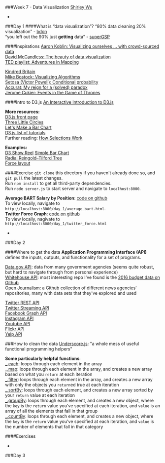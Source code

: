 ###Week 7 - Data Visualization
[Shirley Wu](http://www.twitter.com/shirleyxywu)

-

###Day 1
####What is “data visualization”?
“80% data cleaning 20% visualization” - [bdon](https://twitter.com/bdon)  
“you left out the 90% just **getting** data” - [superGSP](https://twitter.com/superSGP)


####Inspirations
[Aaron Koblin: Visualizing ourselves ... with crowd-sourced data](http://www.ted.com/talks/aaron_koblin)  
[David McCandless: The beauty of data visualization](http://www.ted.com/talks/david_mccandless_the_beauty_of_data_visualization)  
[TED playlist: Adventures in Mapping](http://www.ted.com/playlists/138/adventures_in_mapping)  

[Kindred Britain](http://kindred.stanford.edu/)  
[Mike Bostock: Visualizing Algorithms](http://bost.ocks.org/mike/algorithms/)  
[Setosa (Victor Powell): Conditional probability](http://setosa.io/conditional/)  
[Accurat: My reign for a (solved) paradox](http://media-cache-ak0.pinimg.com/originals/42/90/10/4290100c6aa2702308d8e823c904f3a3.jpg)  
[Jerome Cukier: Events in the Game of Thrones](http://www.jeromecukier.net/projects/agot/events.html)  


####Intro to D3.js
[An Interactive Introduction to D3.js](http://sxywu.github.io/d3intro/)

**More resources:**  
[D3.js front page](http://d3js.org/)  
[Three Little Circles](http://bost.ocks.org/mike/circles/)  
[Let's Make a Bar Chart](http://bost.ocks.org/mike/bar/)  
[D3.js list of tutorials](https://github.com/mbostock/d3/wiki/Tutorials)  
Further reading: [How Selections Work](http://bost.ocks.org/mike/selection/)  

**Examples:**  
[D3 Show Reel](http://bl.ocks.org/mbostock/1256572) 
[Simple Bar Chart](http://bl.ocks.org/mbostock/3885304)  
[Radial Reingold–Tilford Tree](http://bl.ocks.org/mbostock/4063550)  
[Force layout](http://bl.ocks.org/mbostock/4062045)  


####Exercise
`git clone` this directory if you haven't already done so, and `git pull` the latest changes.  
Run `npm install` to get all third-party dependencies.  
Run `node server.js` to start server and navigate to `localhost:8000`.

**Average BART Salary by Position**: [code on github](https://github.com/GrayAreaorg/Winter-Immersive-2015/blob/master/course_materials/week7%20-%20data%20visualization/public/day_1/average_bart.html)  
To view locally, navigate to `http://localhost:8000/day_1/average_bart.html`.  
**Twitter Force Graph**: [code on github](https://github.com/GrayAreaorg/Winter-Immersive-2015/blob/master/course_materials/week7%20-%20data%20visualization/public/day_1/twitter_force.html)  
To view locally, nagivate to `http://localhost:8000/day_1/twitter_force.html`


-

###Day 2

####Where to get the data
**Application Programming Interface (API)** defines the inputs, outputs, and functionality for a set of programs.

[Data.gov API](http://catalog.data.gov/dataset?q=-aapi+api+OR++res_format%3Aapi#topic=developers_navigation): data from many government agencies (seems quite robust, but hard to navigate through from personal experience)  
[Whitehouse API](http://www.whitehouse.gov/developers): most interesting repo I've found is the [2016 budget data on Github](https://github.com/WhiteHouse/2016-budget-data)  
[Open Journalism](https://github.com/showcases/open-journalism): a Github collection of different news agencies' repositories, many with data sets that they've explored and used  

[Twitter REST API](https://dev.twitter.com/rest/public)    
[Twitter Streaming API](https://dev.twitter.com/streaming/overview)  
[Facebook Graph API](https://developers.facebook.com/docs/graph-api/reference/)  
[Instagram API](https://instagram.com/developer/)  
[Youtube API](https://developers.google.com/youtube/v3/)  
[Flickr API](https://developer.yahoo.com/flickr/)  
[Yelp API](https://www.yelp.com/developers)

###How to clean the data
[Underscore.js](http://underscorejs.org/): "a whole mess of useful functional programming helpers"  

**Some particularly helpful functions**:  
[_.each](http://underscorejs.org/#each): loops through each element in the array  
[_.map](http://underscorejs.org/#map): loops through each element in the array, and creates a new array based on what you `return` at each iteration   
[_.filter](http://underscorejs.org/#filter): loops through each element in the array, and creates a new array with only the objects you `return`ed true at each iteration  
[_.sortBy](http://underscorejs.org/#sortBy): loops through each element, and creates a new array sorted by your `return` value at each iteration  
[_.groupBy](http://underscorejs.org/#groupBy): loops through each element, and creates a new object, where the `key` is the `return` value you've specified at each iteration, and `value` is an array of all the elements that fall in that group  
[_.countBy](http://underscorejs.org/#countBy): loops through each element, and creates a new object, where the `key` is the `return` value you've specified at each iteration, and `value` is the number of elements that fall in that category  


####Exercises

-

###Day 3
